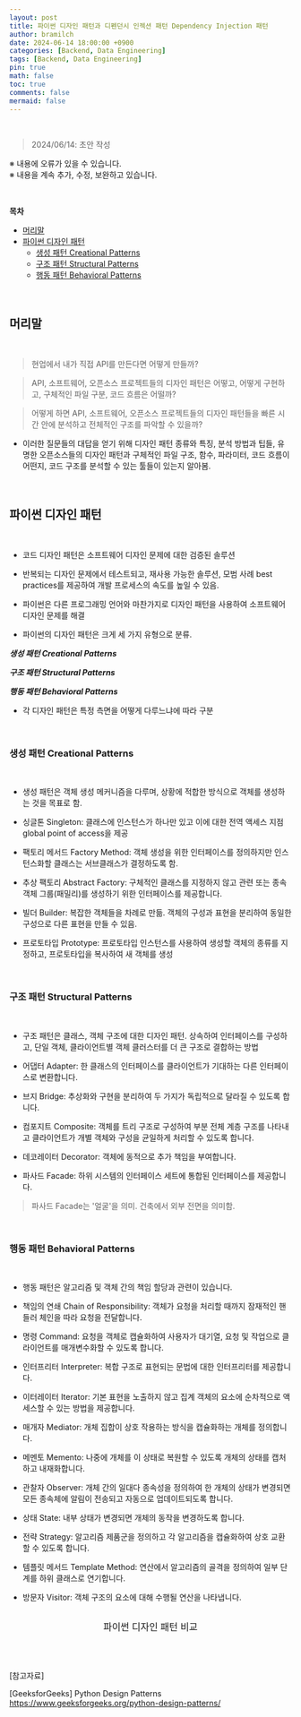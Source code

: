 ```yaml
---
layout: post
title: 파이썬 디자인 패턴과 디펜던시 인젝션 패턴 Dependency Injection 패턴
author: bramilch
date: 2024-06-14 18:00:00 +0900
categories: [Backend, Data Engineering]
tags: [Backend, Data Engineering]
pin: true
math: false
toc: true
comments: false
mermaid: false
---
```


<br>

> 2024/06/14: 초안 작성  

※ 내용에 오류가 있을 수 있습니다.  
※ 내용을 계속 추가, 수정, 보완하고 있습니다.  

<br>

**목차**

- [머리말](#머리말)
- [파이썬 디자인 패턴](#파이썬-디자인-패턴)
  - [생성 패턴 Creational Patterns](#생성-패턴-creational-patterns)
  - [구조 패턴 Structural Patterns](#구조-패턴-structural-patterns)
  - [행동 패턴 Behavioral Patterns](#행동-패턴-behavioral-patterns)

<br>

## 머리말

<br>

> 현업에서 내가 직접 API를 만든다면 어떻게 만들까?

> API, 소프트웨어, 오픈소스 프로젝트들의 디자인 패턴은 어떻고, 어떻게 구현하고, 구체적인 파일 구분, 코드 흐름은 어떨까?

> 어떻게 하면 API, 소프트웨어, 오픈소스 프로젝트들의 디자인 패턴들을 빠른 시간 안에 분석하고 전체적인 구조를 파악할 수 있을까?

- 이러한 질문들의 대답을 얻기 위해 디자인 패턴 종류와 특징, 분석 방법과 팁들, 유명한 오픈소스들의 디자인 패턴과 구체적인 파일 구조, 함수, 파라미터, 코드 흐름이 어떤지, 코드 구조를 분석할 수 있는 툴들이 있는지 알아봄.

<br>

## 파이썬 디자인 패턴

<br>

- 코드 디자인 패턴은 소프트웨어 디자인 문제에 대한 검증된 솔루션

- 반복되는 디자인 문제에서 테스트되고, 재사용 가능한 솔루션, 모범 사례 best practices를 제공하여 개발 프로세스의 속도를 높일 수 있음.

- 파이썬은 다른 프로그래밍 언어와 마찬가지로 디자인 패턴을 사용하여 소프트웨어 디자인 문제를 해결

- 파이썬의 디자인 패턴은 크게 세 가지 유형으로 분류. 

***생성 패턴 Creational Patterns***

***구조 패턴 Structural Patterns***

***행동 패턴 Behavioral Patterns***

- 각 디자인 패턴은 특정 측면을 어떻게 다루느냐에 따라 구분

<br>

### 생성 패턴 Creational Patterns

<br>

- 생성 패턴은 객체 생성 메커니즘을 다루며, 상황에 적합한 방식으로 객체를 생성하는 것을 목표로 함.

- 싱글톤 Singleton: 클래스에 인스턴스가 하나만 있고 이에 대한 전역 액세스 지점 global point of access을 제공

- 팩토리 메서드 Factory Method: 객체 생성을 위한 인터페이스를 정의하지만 인스턴스화할 클래스는 서브클래스가 결정하도록 함.

- 추상 팩토리 Abstract Factory: 구체적인 클래스를 지정하지 않고 관련 또는 종속 객체 그룹(패밀리)를 생성하기 위한 인터페이스를 제공합니다.

- 빌더 Builder: 복잡한 객체들을 차례로 만듦. 객체의 구성과 표현을 분리하여 동일한 구성으로 다른 표현을 만들 수 있음.

- 프로토타입 Prototype: 프로토타입 인스턴스를 사용하여 생성할 객체의 종류를 지정하고, 프로토타입을 복사하여 새 객체를 생성

<br>

### 구조 패턴 Structural Patterns

<br>

- 구조 패턴은 클래스, 객체 구조에 대한 디자인 패턴. 상속하여 인터페이스를 구성하고, 단일 객체, 클라이언트별 객체 클러스터를 더 큰 구조로 결합하는 방법

- 어댑터 Adapter: 한 클래스의 인터페이스를 클라이언트가 기대하는 다른 인터페이스로 변환합니다.

- 브지 Bridge: 추상화와 구현을 분리하여 두 가지가 독립적으로 달라질 수 있도록 합니다.

- 컴포지트 Composite: 객체를 트리 구조로 구성하여 부분 전체 계층 구조를 나타내고 클라이언트가 개별 객체와 구성을 균일하게 처리할 수 있도록 합니다.

- 데코레이터 Decorator: 객체에 동적으로 추가 책임을 부여합니다.

- 파사드 Facade: 하위 시스템의 인터페이스 세트에 통합된 인터페이스를 제공합니다.

> 파사드 Facade는 '얼굴'을 의미. 건축에서 외부 전면을 의미함.

<br>

### 행동 패턴 Behavioral Patterns

<br>

- 행동 패턴은 알고리즘 및 객체 간의 책임 할당과 관련이 있습니다.


- 책임의 연쇄 Chain of Responsibility: 객체가 요청을 처리할 때까지 잠재적인 핸들러 체인을 따라 요청을 전달합니다.

- 명령 Command: 요청을 객체로 캡슐화하여 사용자가 대기열, 요청 및 작업으로 클라이언트를 매개변수화할 수 있도록 합니다.

- 인터프리터 Interpreter: 복합 구조로 표현되는 문법에 대한 인터프리터를 제공합니다.

- 이터레이터 Iterator: 기본 표현을 노출하지 않고 집계 객체의 요소에 순차적으로 액세스할 수 있는 방법을 제공합니다.

- 매개자 Mediator: 개체 집합이 상호 작용하는 방식을 캡슐화하는 개체를 정의합니다.

- 메멘토 Memento: 나중에 개체를 이 상태로 복원할 수 있도록 개체의 상태를 캡처하고 내재화합니다.

- 관찰자 Observer: 개체 간의 일대다 종속성을 정의하여 한 개체의 상태가 변경되면 모든 종속체에 알림이 전송되고 자동으로 업데이트되도록 합니다.

- 상태 State: 내부 상태가 변경되면 개체의 동작을 변경하도록 합니다.

- 전략 Strategy: 알고리즘 제품군을 정의하고 각 알고리즘을 캡슐화하여 상호 교환할 수 있도록 합니다.

- 템플릿 메서드 Template Method: 연산에서 알고리즘의 골격을 정의하여 일부 단계를 하위 클래스로 연기합니다.

- 방문자 Visitor: 객체 구조의 요소에 대해 수행될 연산을 나타냅니다.


<br>

<center><span style="font-size:1.2em;"> 파이썬 디자인 패턴 비교</span></center>

<br>


<br>
<br>

[참고자료]

[GeeksforGeeks] Python Design Patterns  
<https://www.geeksforgeeks.org/python-design-patterns/>